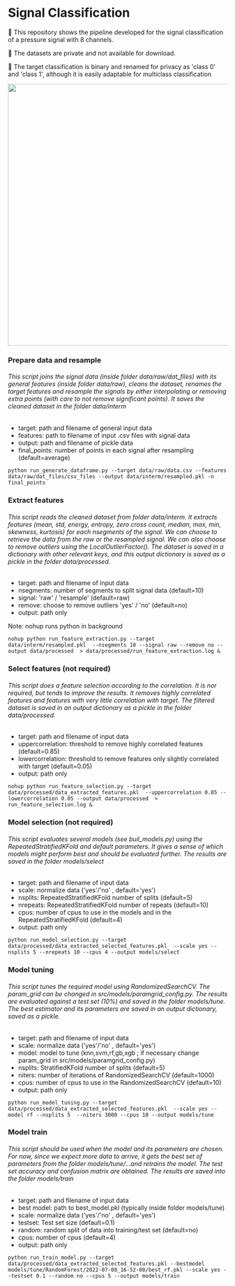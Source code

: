 # Signal Classification

🔸 This repository shows the pipeline developed for the signal classification of a pressure signal with 8 channels.

🔸 The datasets are private and not available for download.

🔸 The target classification is binary and renamed for privacy as 'class 0' and 'class 1', although it is easily adaptable for multiclass classification

<img src="https://user-images.githubusercontent.com/95075305/178361907-f6431ce0-a645-4cf5-9777-0525cc7185ae.gif" width="600">

### Prepare data and resample

###### This script joins the signal data (inside folder data/raw/dat_files) with its general features (inside folder data/raw), cleans the dataset, renames the target features and resample the signals by either interpolating or removing extra points (with care to not remove significant points). It saves the cleaned dataset in the folder data/interm

- target: path and filename of general input data
- features: path to filename of input .csv files with signal data
- output: path and filename of pickle data
- final_points: number of points in each signal after resampling (default=average)

```python run_generate_dataframe.py --target data/raw/data.csv --features data/raw/dat_files/csv_files --output data/interm/resampled.pkl -n final_points```


### Extract features

###### This script reads the cleaned dataset from folder data/interm. It extracts features (mean, std, energy, entropy, zero cross count, median, max, min, skewness, kurtosis) for each nsegments of the signal. We can choose to retrieve the data from the raw or the resampled signal. We can also choose to remove outliers using the LocalOutlierFactor(). The dataset is saved in a dictionary with other relevant keys, and this output dictionary is saved as a pickle in the folder data/processed.

- target: path and filename of input data
- nsegments: number of segments to split signal data (default=10)
- signal: 'raw' / 'resample' (default=raw)
- remove: choose to remove outliers 'yes' / 'no' (default=no)
- output: path only

Note: nohup runs python in background

```nohup python run_feature_extraction.py --target data/interm/resampled.pkl  --nsegments 10 --signal raw --remove no --output data/processed  > data/processed/run_feature_extraction.log &```

### Select features (not required)

###### This script does a feature selection according to the correlation. It is nor required, but tends to improve the results. It removes highly correlated features and features with very little correlation with target. The filtered dataset is saved in an output dictionary as a pickle in the folder data/processed.

- target: path and filename of input data
- uppercorrelation: threshold to remove highly correlated features (default=0.85)
- lowercorrelation: threshold to remove features only slightly correlated with target (default=0.05)
- output: path only

```nohup python run_feature_selection.py --target data/processed/data_extracted_features.pkl  --uppercorrelation 0.85 --lowercorrelation 0.05 --output data/processed  > run_feature_selection.log &```

### Model selection (not required)

###### This script evaluates several models (see buil_models.py) using the RepeatedStratifiedKFold and default parameters. It gives a sense of which models might perform best and should be evaluated further. The results are saved in the folder models/select

- target: path and filename of input data
- scale: normalize data ('yes'/'no' , default='yes')
- nsplits: RepeatedStratifiedKFold number of splits (default=5)
- nrepeats: RepeatedStratifiedKFold number of repeats (default=10)
- cpus: number of cpus to use in the models and in the RepeatedStratifiedKFold (default=4)
- output: path only

```python run_model_selection.py --target data/processed/data_extracted_selected_features.pkl  --scale yes --nsplits 5 --nrepeats 10 --cpus 4 --output models/select```

### Model tuning

###### This script tunes the required model using RandomizedSearchCV. The param_grid can be changed in src/models/paramgrid_config.py. The results are evaluated against a test set (10%) and saved in the folder models/tune. The best estimator and its parameters are saved in an output dictionary, saved as a pickle.

- target: path and filename of input data
- scale: normalize data ('yes'/'no' , default='yes')
- model: model to tune (knn,svm,rf,gb,xgb  ; if necessary change param_grid in src/models/paramgrid_config.py)
- nsplits: StratifiedKFold number of splits (default=5)
- niters: number of iterations of RandomizedSearchCV (default=1000)
- cpus: number of cpus to use in the RandomizedSearchCV (default=10)
- output: path only

```python run_model_tuning.py --target data/processed/data_extracted_selected_features.pkl  --scale yes --model rf --nsplits 5  --niters 3000 --cpus 10 --output models/tune```

### Model train

###### This script should be used when the model and its parameters are chosen. For now, since we expect more data to arrive, it gets the best set of parameters from the folder models/tune/...and retrains the model. The test set accuracy and confusion matrix are obtained. The results are saved into the folder models/train

- target: path and filename of input data
- best model: path to best_model.pkl (typically inside folder models/tune)
- scale: normalize data ('yes'/'no' , default='yes')
- testset: Test set size (default=0.1)
- random: random split of data into training/test set (default=no)
- cpus: number of cpus (default=4)
- output: path only

```python run_train_model.py --target data/processed/data_extracted_selected_features.pkl --bestmodel models/tune/RandomForest/2022-07-08_16-52-08/best_rf.pkl --scale yes --testset 0.1 --random no --cpus 5 --output models/train```